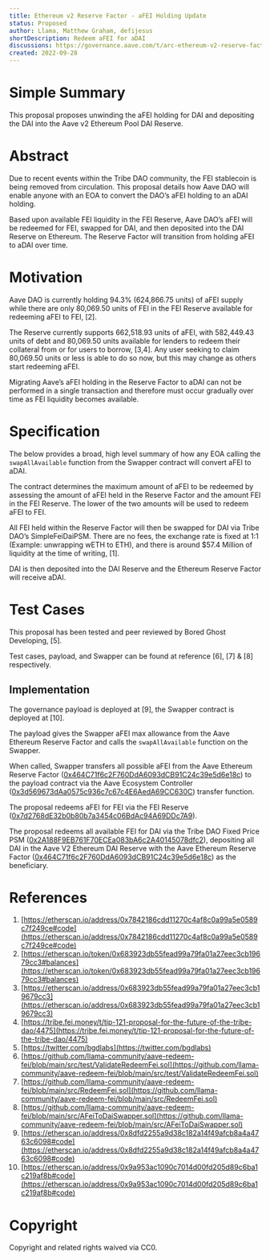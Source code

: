 ```yaml
---
title: Ethereum v2 Reserve Factor - aFEI Holding Update
status: Proposed
author: Llama, Matthew Graham, defijesus
shortDescription: Redeem aFEI for aDAI
discussions: https://governance.aave.com/t/arc-ethereum-v2-reserve-factor-afei-holding-update/9401
created: 2022-09-28
---
```


# Simple Summary

This proposal proposes unwinding the aFEI holding for DAI and depositing the DAI into the Aave v2 Ethereum Pool DAI Reserve.

# Abstract

Due to recent events within the Tribe DAO community, the FEI stablecoin is being removed from circulation. This proposal details how Aave DAO will enable anyone with an EOA to convert the DAO’s aFEI holding to an aDAI holding. 

Based upon available FEI liquidity in the FEI Reserve, Aave DAO’s aFEI will be redeemed for FEI, swapped for DAI, and then deposited into the DAI Reserve on Ethereum. The Reserve Factor will transition from holding aFEI to aDAI over time.  

# Motivation

Aave DAO is currently holding 94.3% (624,866.75 units) of aFEI supply while there are only 80,069.50 units of FEI in the FEI Reserve available for redeeming aFEI to FEI, [2]. 

The Reserve currently supports 662,518.93 units of aFEI, with 582,449.43 units of debt and 80,069.50 units available for lenders to redeem their collateral from or for users to borrow, [3,4]. Any user seeking to claim 80,069.50 units or less is able to do so now, but this may change as others start redeeming aFEI. 

Migrating Aave’s aFEI holding in the Reserve Factor to aDAI can not be performed in a single transaction and therefore must occur gradually over time as FEI liquidity becomes available.

# Specification

The below provides a broad, high level summary of how any EOA calling the `swapAllAvailable` function from the Swapper contract will convert aFEI to aDAI. 

The contract determines the maximum amount of aFEI to be redeemed by assessing the amount of aFEI held in the Reserve Factor and the amount FEI in the FEI Reserve. The lower of the two amounts will be used to redeem aFEI to FEI.

All FEI held within the Reserve Factor will then be swapped for DAI via Tribe DAO’s SimpleFeiDaiPSM. There are no fees, the exchange rate is fixed at 1:1 (Example: unwrapping wETH to ETH), and there is around $57.4 Million of liquidity at the time of writing, [1]. 

DAI is then deposited into the DAI Reserve and the Ethereum Reserve Factor will receive aDAI.

# Test Cases

This proposal has been tested and peer reviewed by Bored Ghost Developing, [5].

Test cases, payload, and Swapper can be found at reference [6], [7] & [8] respectively.

## Implementation

The governance payload is deployed at [9], the Swapper contract is deployed at [10].

The payload gives the Swapper aFEI max allowance from the Aave Ethereum Reserve Factor and calls the `swapAllAvailable` function on the Swapper.

When called, Swapper transfers all possible aFEI from the Aave Ethereum Reserve Factor ([0x464C71f6c2F760DdA6093dCB91C24c39e5d6e18c](https://etherscan.io/address/0x464C71f6c2F760DdA6093dCB91C24c39e5d6e18c)) to the payload contract via the Aave Ecosystem Controller ([0x3d569673dAa0575c936c7c67c4E6AedA69CC630C](https://etherscan.io/address/0x3d569673dAa0575c936c7c67c4E6AedA69CC630C)) transfer function.

The proposal redeems aFEI for FEI via the FEI Reserve ([0x7d2768dE32b0b80b7a3454c06BdAc94A69DDc7A9](https://etherscan.io/address/0x7d2768dE32b0b80b7a3454c06BdAc94A69DDc7A9)).

The proposal redeems all available FEI for DAI via the Tribe DAO Fixed Price PSM ([0x2A188F9EB761F70ECEa083bA6c2A40145078dfc2](https://etherscan.io/address/0x2A188F9EB761F70ECEa083bA6c2A40145078dfc2)), depositing all DAI in the Aave V2 Ethereum DAI Reserve with the Aave Ethereum Reserve Factor ([0x464C71f6c2F760DdA6093dCB91C24c39e5d6e18c](0x464C71f6c2F760DdA6093dCB91C24c39e5d6e18c)) as the beneficiary.

# References

1. [https://etherscan.io/address/0x7842186cdd11270c4af8c0a99a5e0589c7f249ce#code](https://etherscan.io/address/0x7842186cdd11270c4af8c0a99a5e0589c7f249ce#code)
2. [https://etherscan.io/token/0x683923db55fead99a79fa01a27eec3cb19679cc3#balances](https://etherscan.io/token/0x683923db55fead99a79fa01a27eec3cb19679cc3#balances)
3. [https://etherscan.io/address/0x683923db55fead99a79fa01a27eec3cb19679cc3](https://etherscan.io/address/0x683923db55fead99a79fa01a27eec3cb19679cc3)
4. [https://tribe.fei.money/t/tip-121-proposal-for-the-future-of-the-tribe-dao/4475](https://tribe.fei.money/t/tip-121-proposal-for-the-future-of-the-tribe-dao/4475)
5. [https://twitter.com/bgdlabs](https://twitter.com/bgdlabs)
6. [https://github.com/llama-community/aave-redeem-fei/blob/main/src/test/ValidateRedeemFei.sol](https://github.com/llama-community/aave-redeem-fei/blob/main/src/test/ValidateRedeemFei.sol)
7. [https://github.com/llama-community/aave-redeem-fei/blob/main/src/RedeemFei.sol](https://github.com/llama-community/aave-redeem-fei/blob/main/src/RedeemFei.sol)
8. [https://github.com/llama-community/aave-redeem-fei/blob/main/src/AFeiToDaiSwapper.sol](https://github.com/llama-community/aave-redeem-fei/blob/main/src/AFeiToDaiSwapper.sol)
9. [https://etherscan.io/address/0x8dfd2255a9d38c182a14f49afcb8a4a4763c6098#code](https://etherscan.io/address/0x8dfd2255a9d38c182a14f49afcb8a4a4763c6098#code)
10. [https://etherscan.io/address/0x9a953ac1090c7014d00fd205d89c6ba1c219af8b#code](https://etherscan.io/address/0x9a953ac1090c7014d00fd205d89c6ba1c219af8b#code)

# Copyright

Copyright and related rights waived via CC0.
